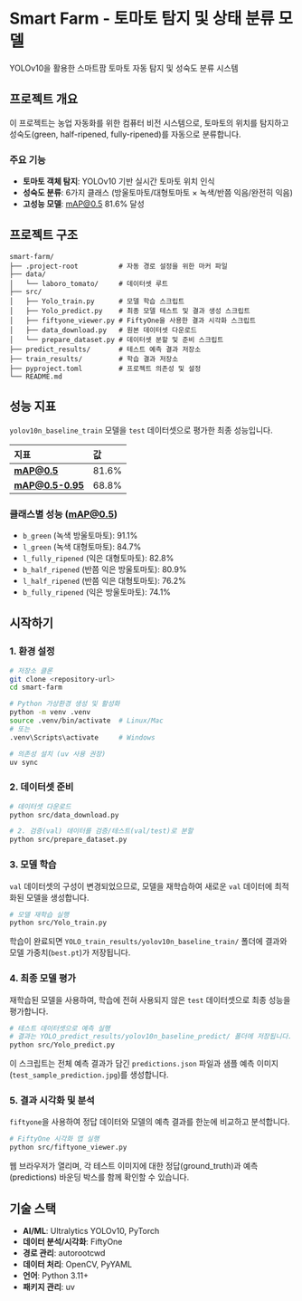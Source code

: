 # Smart Farm - 토마토 탐지 및 상태 분류 모델

YOLOv10을 활용한 스마트팜 토마토 자동 탐지 및 성숙도 분류 시스템

## 프로젝트 개요

이 프로젝트는 농업 자동화를 위한 컴퓨터 비전 시스템으로, 토마토의 위치를 탐지하고 성숙도(green, half-ripened, fully-ripened)를 자동으로 분류합니다.

### 주요 기능
- **토마토 객체 탐지**: YOLOv10 기반 실시간 토마토 위치 인식
- **성숙도 분류**: 6가지 클래스 (방울토마토/대형토마토 × 녹색/반쯤 익음/완전히 익음)
- **고성능 모델**: mAP@0.5 81.6% 달성

## 프로젝트 구조

```
smart-farm/
├── .project-root          # 자동 경로 설정을 위한 마커 파일
├── data/
│   └── laboro_tomato/     # 데이터셋 루트
├── src/
│   ├── Yolo_train.py      # 모델 학습 스크립트
│   ├── Yolo_predict.py    # 최종 모델 테스트 및 결과 생성 스크립트
│   ├── fiftyone_viewer.py # FiftyOne을 사용한 결과 시각화 스크립트
│   ├── data_download.py   # 원본 데이터셋 다운로드
│   └── prepare_dataset.py # 데이터셋 분할 및 준비 스크립트
├── predict_results/       # 테스트 예측 결과 저장소
├── train_results/         # 학습 결과 저장소
├── pyproject.toml         # 프로젝트 의존성 및 설정
└── README.md
```

## 성능 지표

`yolov10n_baseline_train` 모델을 `test` 데이터셋으로 평가한 최종 성능입니다.

| 지표 | 값 |
| :--- | :--- |
| **mAP@0.5** | 81.6% |
| **mAP@0.5-0.95** | 68.8% |

### 클래스별 성능 (mAP@0.5)

- `b_green` (녹색 방울토마토): 91.1%
- `l_green` (녹색 대형토마토): 84.7%
- `l_fully_ripened` (익은 대형토마토): 82.8%
- `b_half_ripened` (반쯤 익은 방울토마토): 80.9%
- `l_half_ripened` (반쯤 익은 대형토마토): 76.2%
- `b_fully_ripened` (익은 방울토마토): 74.1%

## 시작하기

### 1. 환경 설정

```bash
# 저장소 클론
git clone <repository-url>
cd smart-farm

# Python 가상환경 생성 및 활성화
python -m venv .venv
source .venv/bin/activate  # Linux/Mac
# 또는
.venv\Scripts\activate     # Windows

# 의존성 설치 (uv 사용 권장)
uv sync
```

### 2. 데이터셋 준비

```bash
# 데이터셋 다운로드
python src/data_download.py

# 2. 검증(val) 데이터를 검증/테스트(val/test)로 분할
python src/prepare_dataset.py
```

### 3. 모델 학습

`val` 데이터셋의 구성이 변경되었으므로, 모델을 재학습하여 새로운 `val` 데이터에 최적화된 모델을 생성합니다.

```bash
# 모델 재학습 실행
python src/Yolo_train.py
```
학습이 완료되면 `YOLO_train_results/yolov10n_baseline_train/` 폴더에 결과와 모델 가중치(`best.pt`)가 저장됩니다.

### 4. 최종 모델 평가

재학습된 모델을 사용하여, 학습에 전혀 사용되지 않은 `test` 데이터셋으로 최종 성능을 평가합니다.

```bash
# 테스트 데이터셋으로 예측 실행
# 결과는 YOLO_predict_results/yolov10n_baseline_predict/ 폴더에 저장됩니다.
python src/Yolo_predict.py
```
이 스크립트는 전체 예측 결과가 담긴 `predictions.json` 파일과 샘플 예측 이미지(`test_sample_prediction.jpg`)를 생성합니다.

### 5. 결과 시각화 및 분석

`fiftyone`을 사용하여 정답 데이터와 모델의 예측 결과를 한눈에 비교하고 분석합니다.

```bash
# FiftyOne 시각화 앱 실행
python src/fiftyone_viewer.py
```
웹 브라우저가 열리며, 각 테스트 이미지에 대한 정답(ground_truth)과 예측(predictions) 바운딩 박스를 함께 확인할 수 있습니다.

## 기술 스택

- **AI/ML**: Ultralytics YOLOv10, PyTorch
- **데이터 분석/시각화**: FiftyOne
- **경로 관리**: autorootcwd
- **데이터 처리**: OpenCV, PyYAML
- **언어**: Python 3.11+
- **패키지 관리**: uv
